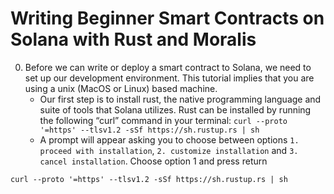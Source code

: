 # Writing Beginner Smart Contracts on Solana with Rust and Moralis


0.	Before we can write or deploy a smart contract to Solana, we need to set up our development environment. This tutorial implies that you are using a unix (MacOS or Linux) based machine. 
    -	Our first step is to install rust, the native programming language and suite of tools that Solana utilizes. Rust can be installed by running the following “curl” command in your terminal: `curl --proto '=https' --tlsv1.2 -sSf https://sh.rustup.rs | sh`
    -   A prompt will appear asking you to choose between options `1. proceed with installation`, `2. customize installation` and `3. cancel installation`. Choose option 1 and press return
  ```
  curl --proto '=https' --tlsv1.2 -sSf https://sh.rustup.rs | sh
  ```
  
